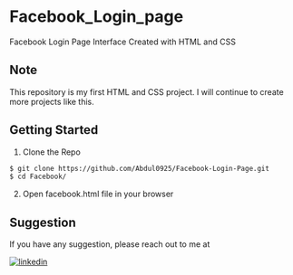 
# Facebook_Login_page

Facebook Login Page Interface Created with HTML and CSS 



## Note

This repository is my first HTML and CSS project. I will continue to create more projects like this.
## Getting Started

1. Clone the Repo

```bash
$ git clone https://github.com/Abdul0925/Facebook-Login-Page.git
$ cd Facebook/
```
2. Open facebook.html file in your browser
## Suggestion

If you have any suggestion, please reach out to me at 


[![linkedin](https://img.shields.io/badge/linkedin-0A66C2?style=for-the-badge&logo=linkedin&logoColor=white)](https://www.linkedin.com/in/abdul-rahim-1a790a253/)



